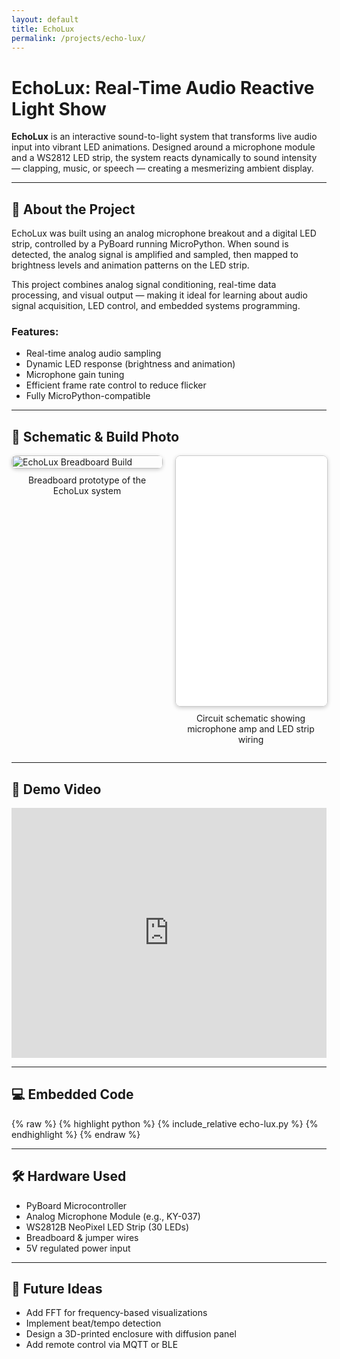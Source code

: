 ```yaml
---
layout: default
title: EchoLux
permalink: /projects/echo-lux/
---
```


# EchoLux: Real-Time Audio Reactive Light Show

**EchoLux** is an interactive sound-to-light system that transforms live audio input into vibrant LED animations. Designed around a microphone module and a WS2812 LED strip, the system reacts dynamically to sound intensity — clapping, music, or speech — creating a mesmerizing ambient display.

---

## 🔧 About the Project

EchoLux was built using an analog microphone breakout and a digital LED strip, controlled by a PyBoard running MicroPython. When sound is detected, the analog signal is amplified and sampled, then mapped to brightness levels and animation patterns on the LED strip.

This project combines analog signal conditioning, real-time data processing, and visual output — making it ideal for learning about audio signal acquisition, LED control, and embedded systems programming.

### Features:
- Real-time analog audio sampling
- Dynamic LED response (brightness and animation)
- Microphone gain tuning
- Efficient frame rate control to reduce flicker
- Fully MicroPython-compatible

---

## 🧩 Schematic & Build Photo

<div style="display: flex; flex-wrap: wrap; gap: 20px; justify-content: center; align-items: flex-start;">

  <!-- Project Build Photo -->
  <div style="flex: 1 1 48%; max-width: 600px;">
    <img src="./EENG 163 - Final - Picture.JPEG" alt="EchoLux Breadboard Build" style="width: 100%; border-radius: 8px; box-shadow: 0 2px 6px rgba(0,0,0,0.2);" />
    <p style="text-align: center; margin-top: 10px;">Breadboard prototype of the EchoLux system</p>
  </div>

  <!-- Schematic PDF Embed -->
  <div style="flex: 1 1 48%; max-width: 600px;">
    <iframe src="./EENG 163 - Final - Schematic.pdf" width="100%" height="400px" style="border: 1px solid #ccc; border-radius: 8px; box-shadow: 0 2px 6px rgba(0,0,0,0.2);"></iframe>
    <p style="text-align: center; margin-top: 10px;">Circuit schematic showing microphone amp and LED strip wiring</p>
  </div>

</div>

---

## 🎥 Demo Video

<iframe width="100%" height="400"
  src="https://www.youtube.com/embed/rCREi2waXuE"
  title="EchoLux Demo Video"
  frameborder="0"
  allow="accelerometer; autoplay; clipboard-write; encrypted-media; gyroscope; picture-in-picture"
  allowfullscreen>
</iframe>

---

## 💻 Embedded Code

{% raw %}
{% highlight python %}
{% include_relative echo-lux.py %}
{% endhighlight %}
{% endraw %}

---

## 🛠️ Hardware Used

- PyBoard Microcontroller
- Analog Microphone Module (e.g., KY-037)
- WS2812B NeoPixel LED Strip (30 LEDs)
- Breadboard & jumper wires
- 5V regulated power input

---

## 🧠 Future Ideas

- Add FFT for frequency-based visualizations
- Implement beat/tempo detection
- Design a 3D-printed enclosure with diffusion panel
- Add remote control via MQTT or BLE
